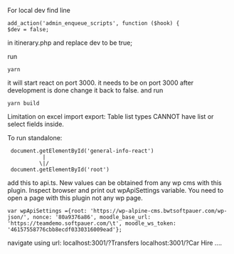 For local dev find line
 ``` 
 add_action('admin_enqueue_scripts', function ($hook) {
$dev = false; 
```
in itinerary.php and replace dev to be true;

run 
```
yarn
```
it will start react on port 3000. it needs to be on port 3000
after development is done change it back to false. and run 
```
yarn build
```


Limitation on excel import export:
Table list types CANNOT have list or select fields inside. 



To run standalone: 
 ```
  document.getElementById('general-info-react')
            |
           \|/
  document.getElementById('root')
```
add this to api.ts. 
New values can be obtained from any wp cms with this plugin. 
Inspect browser and print out wpApiSettings variable. 
You need to open a page with this plugin not any wp page.

```
var wpApiSettings ={root: 'https://wp-alpine-cms.bwtsoftpauer.com/wp-json/', nonce: '80a9376a86', moodle_base_url: 'https://teamdemo.softpauer.com/\t', moodle_ws_token: '46157558776cbb8ecdf0330316009ead'};

```
navigate using url:
localhost:3001/?Transfers
localhost:3001/?Car Hire 
....

